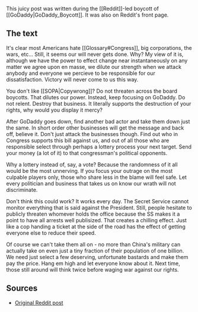 This juicy post was written during the [[Reddit]]-led boycott of [[GoDaddy|GoDaddy_Boycott]]. It was also on Reddit's front page.

## The text

It's clear most Americans hate [[Glossary#Congress]], big corporations, the wars, etc... Still, it seems our will never gets done. Why? My view of it is, although we have the power to effect change near instantaneously on any matter we agree upon en masse, we dilute our strength when we attack anybody and everyone we percieve to be responsible for our dissatisfaction. Victory will never come to us this way.

You don't like [[SOPA|Copywrong]]? Do not threaten across the board boycotts. That dilutes our power. Instead, keep focusing on GoDaddy. Do not relent. Destroy that business. It literally supports the destruction of your rights, why would you display it mercy?

After GoDaddy goes down, find another bad actor and take them down just the same. In short order other businesses will get the message and back off, believe it. Don't just attack the businesses though. Find out who in Congress supports this bill against us, and out of all those who are responsible select through perhaps a lottery process your next target. Send your money (a lot of it) to that congressman's political opponents.

Why a lottery instead of, say, a vote? Because the randomness of it all would be the most unnerving. If you focus your outrage on the most culpable players only, those who share less in the blame will feel safe. Let every politician and business that takes us on know our wrath will not discriminate.

Don't think this could work? It works every day. The Secret Service cannot monitor everything that is said against the President. Still, people hesitate to publicly threaten whomever holds the office because the SS makes it a point to have all arrests well publisized. That creates a chilling effect. Just like a cop handing a ticket at the side of the road has the effect of getting everyone else to reduce their speed.

Of course we can't take them all on - no more than China's military can actually take on even just a tiny fraction of their population of one billion. We need just select a few deserving, unfortunate bastards and make them pay the price. Hang em high and let everyone know about it. Next time, those still around will think twice before waging war against our rights.

## Sources

* [Original Reddit post](http://www.reddit.com/r/politics/comments/nq828/how_to_take_on_the_rich_the_powerful_and_the/)